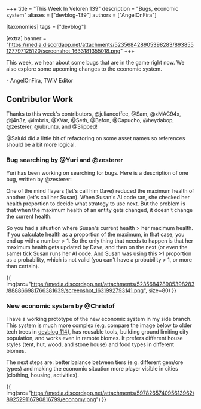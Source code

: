 +++
title = "This Week In Veloren 139"
description = "Bugs, economic system"
aliases = ["devblog-139"]
authors = ["AngelOnFira"]

[taxonomies]
tags = ["devblog"]

[extra]
banner = "https://media.discordapp.net/attachments/523568428905398283/893855127797125120/screenshot_1633181355018.png"
+++

This week, we hear about some bugs that are in the game right now. We also
explore some upcoming changes to the economic system.

\- AngelOnFira, TWiV Editor

## Contributor Work

Thanks to this week's contributors, @juliancoffee, @Sam, @xMAC94x, @j4n3z,
@imbris, @XVar, @Seth, @Bafon, @Capucho, @heydabop, @zesterer, @ubruntu, and
@Slipped!

@Saluki did a little bit of refactoring on some asset names so references should
be a bit more logical.

### Bug searching by @Yuri and @zesterer

Yuri has been working on searching for bugs. Here is a description of one bug,
written by @zesterer:

One of the mind flayers (let's call him Dave) reduced the maximum health of
another (let's call her Susan). When Susan's AI code ran, she checked her health
proportion to decide what strategy to use next. But the problem is that when the
maximum health of an entity gets changed, it doesn't change the current health.

So you had a situation where Susan's current health > her maximum health. If you
calculate health as a proportion of the maximum, in that case, you end up with a
number > 1. So the only thing that needs to happen is that her maximum health
gets updated by Dave, and then on the next (or even the same) tick Susan runs
her AI code. And Susan was using this >1 proportion as a probability, which is
not valid (you can't have a probability > 1, or more than certain).

{{
  img(src="https://media.discordapp.net/attachments/523568428905398283/888866981766381639/screenshot_1631992793141.png",
  size=80)
}}

### New economic system by @Christof

I have a working prototype of the new economic system in my side branch. This
system is much more complex (e.g. compare the image below to older tech trees in
[devblog 114](https://veloren.net/devblog-114/)), has reusable tools, building
ground limiting city population, and works even in remote biomes. It prefers
different house styles (tent, hut, wood, and stone house) and food types in
different biomes.

The next steps are: better balance between tiers (e.g. different gem/ore types)
and making the economic situation more player visible in cities (clothing,
housing, activities).

{{
  img(src="https://media.discordapp.net/attachments/597826574095613962/892529116790816799/economy.png")
}}
